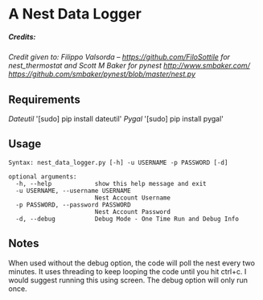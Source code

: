 # A Nest Data Logger
##### Credits:
*Credit given to: Filippo Valsorda – https://github.com/FiloSottile for nest_thermostat and Scott M Baker for pynest  http://www.smbaker.com/  https://github.com/smbaker/pynest/blob/master/nest.py*

## Requirements
*Dateutil*
'[sudo] pip install dateutil'
*Pygal*
'[sudo] pip install pygal'

## Usage
````
Syntax: nest_data_logger.py [-h] -u USERNAME -p PASSWORD [-d]

optional arguments:
  -h, --help            show this help message and exit
  -u USERNAME, --username USERNAME
                        Nest Account Username
  -p PASSWORD, --password PASSWORD
                        Nest Account Password
  -d, --debug           Debug Mode - One Time Run and Debug Info
````

## Notes
When used without the debug option, the code will poll the nest every two minutes. It uses threading to keep looping the code until you hit ctrl+c. I would suggest running this using screen. 
The debug option will only run once. 

